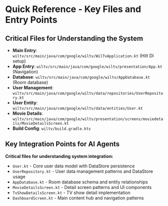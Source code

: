 # Quick Reference - Key Files and Entry Points

## Critical Files for Understanding the System

- **Main Entry**: `wiltv/src/main/java/com/google/wiltv/WilTvApplication.kt` (Hilt DI setup)
- **App Entry**: `wiltv/src/main/java/com/google/wiltv/presentation/App.kt` (Navigation)
- **Database**: `wiltv/src/main/java/com/google/wiltv/AppDatabase.kt` (Room database)
- **User Management**: `wiltv/src/main/java/com/google/wiltv/data/repositories/UserRepository.kt`
- **User Entity**: `wiltv/src/main/java/com/google/wiltv/data/entities/User.kt`
- **Movie Details**: `wiltv/src/main/java/com/google/wiltv/presentation/screens/moviedetails/MovieDetailsScreen.kt`
- **Build Config**: `wiltv/build.gradle.kts`

## Key Integration Points for AI Agents

**Critical files for understanding system integration:**
- `User.kt` - Core user data model with DataStore persistence
- `UserRepository.kt` - User data management patterns and DataStore usage
- `AppDatabase.kt` - Room database schema and entity relationships
- `MovieDetailsScreen.kt` - Detail screen patterns and UI components
- `TvShowDetailsScreen.kt` - TV show detail implementation
- `DashboardScreen.kt` - Main content hub and navigation patterns
